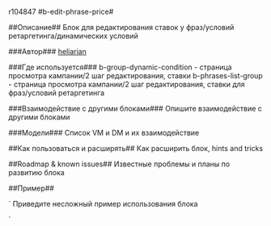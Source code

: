 r104847
#b-edit-phrase-price#

##Описание##
Блок для редактирования ставок у фраз/условий ретаргетинга/динамических условий

###Автор###
[heliarian ](https://staff.yandex-team.ru/heliarian )

###Где используется###
b-group-dynamic-condition - страница просмотра кампании/2 шаг редактирования, ставки
b-phrases-list-group - страница просмотра кампании/2 шаг редактирования, ставки для фраз/условий ретаргетинга

###Взаимодействие с другими блоками###
Опишите взаимодействие с другими блоками

###Модели###
Список VM и DM и их взаимодействие

##Как пользоваться и расширять##
Как расширить блок, hints and tricks

##Roadmap & known issues##
Известные проблемы и планы по развитию блока

##Пример##

`
    Приведите несложный пример использования блока

`
